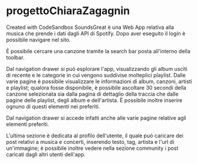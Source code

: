 # progettoChiaraZagagnin
Created with CodeSandbox
SoundsGreat è una Web App relativa alla musica che prende i dati dagli API di Spotify. Dopo aver eseguito il login è possibile navigare nel sito.

È possibile cercare una canzone tramite la search bar posta all'interno della toolbar.

Dal navigation drawer si può esplorare l'app, visualizzando gli album usciti di recente e le categorie in cui vengono suddivise molteplici playlist. Dalle varie pagine è possibile visualizzare le informazioni di album, canzoni, artisti e playlist; qualora fosse disponibile, è possibile ascoltare 30 secondi della canzone selezionata sia dalla pagina di dettaglio della traccia che dalle pagine delle playlist, degli album e dell'artista. È possibile inoltre inserire ognuno di questi elementi nei preferiti.

Dal navigation drawer si accede infatti anche alle varie pagine relative agli elementi preferiti.

L'ultima sezione è dedicata al profilo dell'utente, il quale può caricare dei post relativi a musica e concerti, inserendo testo, tag, artista e l'url di un'immagine; è possibile inoltre vedere nella sezione community i post caricati dagli altri utenti dell'app.
